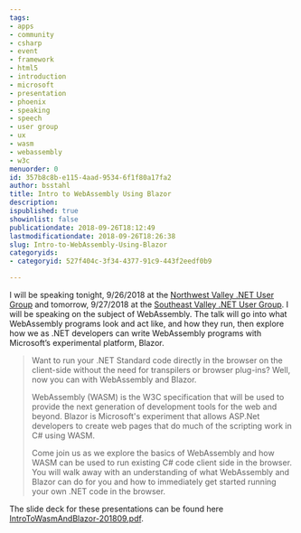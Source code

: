 ```yaml
---
tags:
- apps
- community
- csharp
- event
- framework
- html5
- introduction
- microsoft
- presentation
- phoenix
- speaking
- speech
- user group
- ux
- wasm
- webassembly
- w3c
menuorder: 0
id: 357b8c8b-e115-4aad-9534-6f1f80a17fa2
author: bsstahl
title: Intro to WebAssembly Using Blazor
description: 
ispublished: true
showinlist: false
publicationdate: 2018-09-26T18:12:49
lastmodificationdate: 2018-09-26T18:26:38
slug: Intro-to-WebAssembly-Using-Blazor
categoryids:
- categoryid: 527f404c-3f34-4377-91c9-443f2eedf0b9

---
```


I will be speaking tonight, 9/26/2018 at the [Northwest Valley .NET User Group](https://www.meetup.com/NWVDNUG/events/254835128/) and tomorrow, 9/27/2018 at the [Southeast Valley .NET User Group](https://www.meetup.com/sevdnug/events/254838096/). I will be speaking on the subject of WebAssembly. The talk will go into what WebAssembly programs look and act like, and how they run, then explore how we as .NET developers can write WebAssembly programs with Microsoft’s experimental platform, Blazor.


> Want to run your .NET Standard code directly in the browser on the client-side without the need for transpilers or browser plug-ins? Well, now you can with WebAssembly and Blazor.
> 
> WebAssembly (WASM) is the W3C specification that will be used to provide the next generation of development tools for the web and beyond. Blazor is Microsoft's experiment that allows ASP.Net developers to create web pages that do much of the scripting work in C# using WASM.
> 
> Come join us as we explore the basics of WebAssembly and how WASM can be used to run existing C# code client side in the browser. You will walk away with an understanding of what WebAssembly and Blazor can do for you and how to immediately get started running your own .NET code in the browser.


The slide deck for these presentations can be found here [IntroToWasmAndBlazor-201809.pdf](https://1drv.ms/b/s!AMwbHpz53UVdm45C).
 
